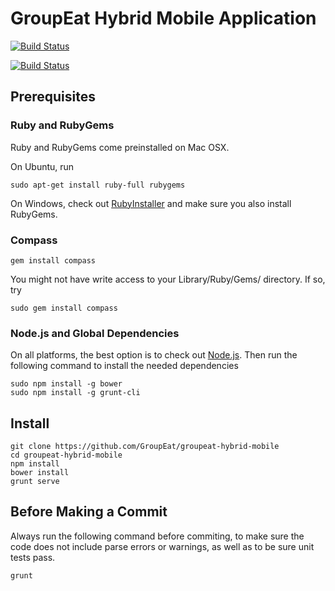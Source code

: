 # GroupEat Hybrid Mobile Application

[![Build Status](https://magnum.travis-ci.com/GroupEat/groupeat-hybrid-mobile.svg?token=QRmpFsqtUNJgQHQ5YEdF&branch=master)](https://magnum.travis-ci.com/GroupEat/groupeat-hybrid-mobile)

[![Build Status](https://api.shippable.com/projects/546a96c3d46935d5fbbddccc/badge?branchName=master)](https://app.shippable.com/projects/546a96c3d46935d5fbbddccc/builds/latest)

## Prerequisites

### Ruby and RubyGems

Ruby and RubyGems come preinstalled on Mac OSX.

On Ubuntu, run

    sudo apt-get install ruby-full rubygems

On Windows, check out [RubyInstaller](http://rubyinstaller.org/) and make sure you also install RubyGems.

### Compass

    gem install compass

You might not have write access to your Library/Ruby/Gems/ directory. If so, try
    
    sudo gem install compass
    

### Node.js and Global Dependencies

On all platforms, the best option is to check out [Node.js](http://nodejs.org/).
Then run the following command to install the needed dependencies

    sudo npm install -g bower
    sudo npm install -g grunt-cli

## Install

    git clone https://github.com/GroupEat/groupeat-hybrid-mobile
    cd groupeat-hybrid-mobile
    npm install
    bower install
    grunt serve

## Before Making a Commit

Always run the following command before commiting, to make sure the code does not include
parse errors or warnings, as well as to be sure unit tests pass.

    grunt

